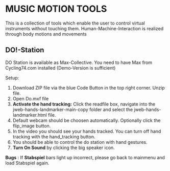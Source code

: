 # MUSIC MOTION TOOLS

This is a collection of tools which enable the user to control virtual instruments without touching them.
Human-Machine-Interaction is realized through body motions and movements

## DO!-Station 
DO Station is available as Max-Collective. You need to have Max from Cycling74.com installed (Demo-Version is sufficient)

Setup: 
1) Download ZIP file via the blue Code Button in the top right corner. Unzip file.
2) Open Do.mxf file
3) **Activate the hand tracking:** Click the readfile box, navigate into the jweb-hands-landmarker-main-copy folder and select the jweb-hands-landmarker.html file.
4) Default webcam should be choosen automatically. Optionally click the flip_image button.
5) In the video you should see your hands tracked. You can turn off hand tracking with the hand_tracking button.
6) You should be able to control the do station with hand gestures.
7) **Turn On Sound** by clicking the big speaker icon.

**Bugs**
: If **Stabspiel** bars light up incorrect, please go back to mainmenu and load Stabspiel again.




